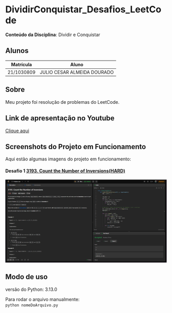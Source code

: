 # DividirConquistar_Desafios_LeetCode

**Conteúdo da Disciplina**: Dividir e Conquistar<br>

## Alunos

| Matrícula  | Aluno                          |
| ---------- | ------------------------------ |
| 21/1030809 | JULIO CESAR ALMEIDA DOURADO    |

## Sobre

Meu projeto foi resolução de problemas do LeetCode.

## Link de apresentação no Youtube
[Clique aqui]() 

## Screenshots do Projeto em Funcionamento

Aqui estão algumas imagens do projeto em funcionamento:

#### Desafio 1 [3193. Count the Number of Inversions(HARD)](https://leetcode.com/problems/count-the-number-of-inversions/)

![Screenshot Desafio 1](./assets/CountInversionsPassed.png)


## Modo de uso

versão do Python: 3.13.0

Para rodar o arquivo manualmente:<br>
`python nomeDoArquivo.py`
